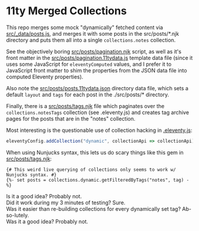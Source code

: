 # 11ty Merged Collections

This repo merges some mock "dynamically" fetched content via [src/_data/posts.js](src/_data/posts.js), and merges it with some posts in the src/posts/*.njk directory and puts them all into a single `collections.notes` collection.

See the objectively boring [src/posts/pagination.njk](src/posts/pagination.njk) script, as well as it's front matter in the [src/posts/pagination.11tydata.js](src/posts/pagination.11tydata.js) template data file (since it uses some JavaScript for `eleventyComputed` values, and I prefer it to JavaScript front matter to shim the properties from the JSON data file into computed Eleventy properties).

Also note the [src/posts/posts.11tydata.json](src/posts/posts.11tydata.json) directory data file, which sets a default `layout` and `tags` for each post in the ./src/posts/* directory.

Finally, there is a [src/posts/tags.njk](src/posts/tags.njk) file which paginates over the `collections.notesTags` collection (see .eleventy.js) and creates tag archive pages for the posts that are in the "notes" collection.

Most interesting is the questionable use of collection hacking in [.eleventy.js](.eleventy.js):

```js
eleventyConfig.addCollection("dynamic", collectionApi => collectionApi);
```

When using Nunjucks syntax, this lets us do scary things like this gem in [src/posts/tags.njk](src/posts/tags.njk):

```njk
{# This weird live querying of collections only seems to work w/ Nunjucks syntax. #}
{%- set posts = collections.dynamic.getFilteredByTags("notes", tag) -%}
```

Is it a good idea? Probably not.  
Did it work during my 3 minutes of testing? Sure.  
Was it easier than re-building collections for every dynamically set tag? Ab-so-lutely.  
Was it a good idea? Probably not.  
